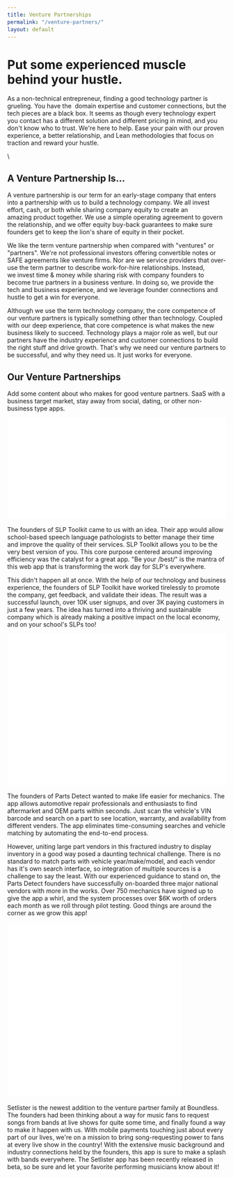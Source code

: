 ```yaml
---
title: Venture Partnerships
permalink: "/venture-partners/"
layout: default
---
```


<div class="wrapper venture">
<div class="grid-container">
<div class="grid-x grid-padding-x">
<div class="large-9 cell">
<h1>
Put some experienced muscle behind your hustle.
</h1>
<p class="jumbo">
As a non-technical entrepreneur, finding a good technology partner is grueling. You have the  domain expertise and customer connections, but the tech pieces are a black box. It seems as though every technology expert you contact has a different solution and different pricing in mind, and you don't know who to trust. We're here to help. Ease your pain with our proven experience, a better relationship, and Lean methodologies that focus on traction and reward your hustle.
</p>\
<h2>
A Venture Partnership Is...
</h2>
<p>
A venture partnership is our term for an early-stage company that enters into a partnership with us to build a technology company. We all invest effort, cash, or both while sharing company equity to create an amazing product together. We use a simple operating agreement to govern the relationship, and we offer equity buy-back guarantees to make sure founders get to keep the lion's share of equity in their pocket.
</p>
<p>
We like the term venture partnership when compared with "ventures" or "partners". We're not professional investors offering convertible notes or SAFE agreements like venture firms. Nor are we service providers that over-use the term partner to describe work-for-hire relationships. Instead, we invest time & money while sharing risk with company founders to become true partners in a business venture. In doing so, we provide the tech and business experience, and we leverage founder connections and hustle to get a win for everyone.
</p>
<p>
Although we use the term technology company, the core competence of our venture partners is typically something other than technology. Coupled with our deep experience, that core competence is what makes the new business likely to succeed. Technology plays a major role as well, but our partners have the industry experience and customer connections to build the right stuff and drive growth. That's why we need our venture partners to be successful, and why they need us. It just works for everyone.
</p>
<h2>
Our Venture Partnerships
</h2>
<p>
Add some content about who makes for good venture partners. SaaS with a business target market, stay away from social, dating, or other non-business type apps.
</p>
<img src="/assets/boundless/img/slptoolkit.png" alt="SlP Toolkit">
<p>
The founders of SLP Toolkit came to us with an idea. Their app would allow school-based speech language pathologists to better manage their time and improve the quality of their services. SLP Toolkit allows you to be the very best version of you. This core purpose centered around improving efficiency was the catalyst for a great app. "Be your /best/" is the mantra of this web app that is transforming the work day for SLP's everywhere.
</p>
<p>
This didn't happen all at once. With the help of our technology and business experience, the founders of SLP Toolkit have worked tirelessly to promote the company, get feedback, and validate their ideas. The result was a successful launch, over 10K user signups, and over 3K paying customers in just a few years. The idea has turned into a thriving and sustainable company which is already making a positive impact on the local economy, and on your school's SLPs too!
</p>
<img src="/assets/boundless/img/PartsDetectLogoWhite.png" alt="Parts Detect">
<p>
The founders of Parts Detect wanted to make life easier for mechanics. The app allows automotive repair professionals and enthusiasts to find aftermarket and OEM parts within seconds. Just scan the vehicle's VIN barcode and search on a part to see location, warranty, and availability from different venders. The app eliminates time-consuming searches and vehicle matching by automating the end-to-end process.
</p>
<p>
However, uniting large part vendors in this fractured industry to display inventory in a good way posed a daunting technical challenge. There is no standard to match parts with vehicle year/make/model, and each vendor has it's own search interface, so integration of multiple sources is a challenge to say the least. With our experienced guidance to stand on, the Parts Detect founders have successfully on-boarded three major national vendors with more in the works. Over 750 mechanics have signed up to give the app a whirl, and the system processes over $6K worth of orders each month as we roll through pilot testing. Good things are around the corner as we grow this app!
</p>
<img src="/assets/boundless/img/SetlisterLogoWhite.png" alt="SETLISTER">
<p>
Setlister is the newest addition to the venture partner family at Boundless. The founders had been thinking about a way for music fans to request songs from bands at live shows for quite some time, and finally found a way to make it happen with us. With mobile payments touching just about every part of our lives, we're on a mission to bring song-requesting power to fans at every live show in the country! With the extensive music background and industry connections held by the founders, this app is sure to make a splash with bands everywhere. The Setlister app has been recently released in beta, so be sure and let your favorite performing musicians know about it!
</p>
</div>
</div>
</div>
</div>
